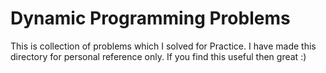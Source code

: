 # Dynamic Programming Problems
This is collection of problems which I solved for Practice. I have made this directory for personal reference only. If you find this useful then great :) 